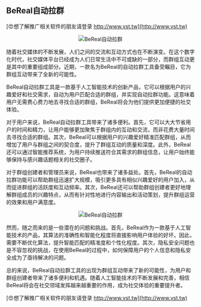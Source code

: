 ## **BeReal自动拉群**

[😍想了解推广相关软件的朋友请登录 http://www.vst.tw](http://www.vst.tw)

 <center><img src="https://vst.tw/MP4/tuiguang/png/8.png" alt="BeReal自动拉群"></center>

随着社交媒体的不断发展，人们之间的交流和互动方式也在不断演变。在这个数字化时代，社交媒体平台已经成为人们日常生活中不可或缺的一部分，而群组互动更是其中的重要组成部分。近期，一款名为BeReal的自动拉群工具备受瞩目，它为群组互动带来了全新的可能性。

BeReal自动拉群工具是一款基于人工智能技术的创新产品，它可以根据用户的兴趣爱好和社交需求，自动为用户匹配合适的群组，并实现自动拉群功能。这意味着用户无需费心费力地去寻找合适的群组，BeReal将会为他们提供更加便捷的社交体验。

对于用户来说，BeReal自动拉群工具带来了诸多便利。首先，它可以大大节省用户的时间和精力，让用户能够更加聚焦于群组内的互动和交流，而非花费大量时间去寻找合适的群组。其次，BeReal可以根据用户的兴趣爱好精准匹配群组，从而增加了用户与群组之间的契合度，提升了群组互动的质量和深度。此外，BeReal还可以通过智能推荐系统，为用户持续推送符合其需求的群组信息，让用户始终能够保持与感兴趣话题相关的社交圈子。

对于群组创建者和管理员来说，BeReal也带来了诸多益处。首先，BeReal的自动拉群功能可以帮助群组迅速扩大规模，吸引更多具有相似兴趣爱好的用户加入，从而促进群组的活跃度和互动频率。其次，BeReal还可以帮助群组创建者更好地理解群组成员的兴趣特点，从而有针对性地进行内容输出和活动策划，提升群组运营的效果和用户满意度。

 <center><img src="https://vst.tw/MP4/tuiguang/png/8.png" alt="BeReal自动拉群"></center>

然而，随之而来的是一些潜在的问题和挑战。首先，BeReal作为一款基于人工智能技术的产品，其算法的准确性和智能化程度将直接影响用户体验的好坏。因此，需要不断优化算法，提升智能匹配的精准度和个性化程度。其次，隐私安全问题也是不容忽视的挑战，在使用BeReal的过程中，如何保障用户的个人信息和隐私安全成为了亟待解决的问题。

总的来说，BeReal自动拉群工具的出现为群组互动带来了新的可能性，为用户和群组创建者带来了诸多便利和机遇。随着人工智能技术的不断发展和完善，相信BeReal将会在社交领域发挥越来越重要的作用，成为社交体验的重要提升者。

[😍想了解推广相关软件的朋友请登录 http://www.vst.tw](http://www.vst.tw)



